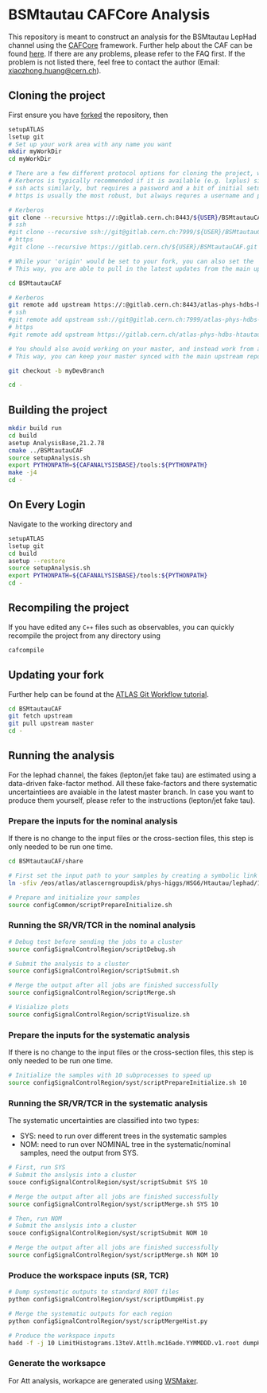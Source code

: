 BSMtautau CAFCore Analysis
=========================

This repository is meant to construct an analysis for the BSMtautau LepHad channel using the [CAFCore](https://gitlab.cern.ch/atlas-caf/CAFCore) framework.
Further help about the CAF can be found [here](http://atlas-caf.web.cern.ch). If there are any problems, please refer to the FAQ first. If the problem is
not listed there, feel free to contact the author (Email: xiaozhong.huang@cern.ch).

Cloning the project
--------------------

First ensure you have [forked](https://gitlab.cern.ch/atlas-phys-hdbs-htautau/BSMtautauCAF/forks/new) the repository, then

```bash
setupATLAS
lsetup git
# Set up your work area with any name you want
mkdir myWorkDir
cd myWorkDir

# There are a few different protocol options for cloning the project, which are all provided at the top of the main page of the repository.
# Kerberos is typically recommended if it is available (e.g. lxplus) since it does not require a username or password when interacting with remote repositories.
# ssh acts similarly, but requires a password and a bit of initial setup
# https is usually the most robust, but always requres a username and password

# Kerberos
git clone --recursive https://:@gitlab.cern.ch:8443/${USER}/BSMtautauCAF.git
# ssh
#git clone --recursive ssh://git@gitlab.cern.ch:7999/${USER}/BSMtautauCAF.git
# https
#git clone --recursive https://gitlab.cern.ch/${USER}/BSMtautauCAF.git

# While your 'origin' would be set to your fork, you can also set the 'upstream' to the main repository.
# This way, you are able to pull in the latest updates from the main upstream repository to your fork

cd BSMtautauCAF

# Kerberos
git remote add upstream https://:@gitlab.cern.ch:8443/atlas-phys-hdbs-htautau/BSMtautauCAF.git
# ssh
#git remote add upstream ssh://git@gitlab.cern.ch:7999/atlas-phys-hdbs-htautau/BSMtautauCAF.git
# https
#git remote add upstream https://gitlab.cern.ch/atlas-phys-hdbs-htautau/BSMtautauCAF.git

# You should also avoid working on your master, and instead work from a development branch.
# This way, you can keep your master synced with the main upstream repository

git checkout -b myDevBranch

cd -
```

Building the project
---------------------

```bash
mkdir build run
cd build
asetup AnalysisBase,21.2.78
cmake ../BSMtautauCAF
source setupAnalysis.sh
export PYTHONPATH=${CAFANALYSISBASE}/tools:${PYTHONPATH}
make -j4
cd -
```

On Every Login
--------------

Navigate to the working directory and

```bash
setupATLAS
lsetup git
cd build
asetup --restore
source setupAnalysis.sh
export PYTHONPATH=${CAFANALYSISBASE}/tools:${PYTHONPATH}
cd -
```

Recompiling the project
-----------------------

If you have edited any `C++` files such as observables, you can quickly recompile the project from any directory using

```bash
cafcompile
```

Updating your fork
------------------

Further help can be found at the [ATLAS Git Workflow tutorial](https://atlassoftwaredocs.web.cern.ch/gittutorial/).

```bash
cd BSMtautauCAF
git fetch upstream
git pull upstream master
cd -
```

Running the analysis
--------------------

For the lephad channel, the fakes (lepton/jet fake tau) are estimated using a data-driven fake-factor method. 
All these fake-factors and there systematic uncertaintiees are avaiable in the latest master branch. In case 
you want to produce them yourself, please refer to the instructions (lepton/jet fake tau).

### Prepare the inputs for the nominal analysis
If there is no change to the input files or the cross-section files, this step is only needed to be run one time.
```bash
cd BSMtautauCAF/share

# First set the input path to your samples by creating a symbolic link to the directory
ln -sfiv /eos/atlas/atlascerngroupdisk/phys-higgs/HSG6/Htautau/lephad/190530 -T ${CAFANALYSISSHARE}/inputs

# Prepare and initialize your samples
source configCommon/scriptPrepareInitialize.sh
```

### Running the SR/VR/TCR in the nominal analysis
```bash
# Debug test before sending the jobs to a cluster
source configSignalControlRegion/scriptDebug.sh

# Submit the analysis to a cluster
source configSignalControlRegion/scriptSubmit.sh

# Merge the output after all jobs are finished successfully
source configSignalControlRegion/scriptMerge.sh

# Visialize plots
source configSignalControlRegion/scriptVisualize.sh 
```

### Prepare the inputs for the systematic analysis
If there is no change to the input files or the cross-section files, this step is only needed to be run one time.
```bash
# Initialize the samples with 10 subprocesses to speed up
source configSignalControlRegion/syst/scriptPrepareInitialize.sh 10
```

### Running the SR/VR/TCR in the systematic analysis
The systematic uncertainties are classified into two types:
- SYS: need to run over different trees in the systematic samples
- NOM: need to run over NOMINAL tree in the systematic/nominal samples, need the output from SYS.

```bash
# First, run SYS
# Submit the anslysis into a cluster
souce configSignalControlRegion/syst/scriptSubmit SYS 10

# Merge the output after all jobs are finished successfully
source configSignalControlRegion/syst/scriptMerge.sh SYS 10

# Then, run NOM
# Submit the anslysis into a cluster
souce configSignalControlRegion/syst/scriptSubmit NOM 10

# Merge the output after all jobs are finished successfully
source configSignalControlRegion/syst/scriptMerge.sh NOM 10

```

### Produce the workspace inputs (SR, TCR)

```bash
# Dump systematic outputs to standard ROOT files
python configSignalControlRegion/syst/scriptDumpHist.py

# Merge the systematic outputs for each region
python configSignalControlRegion/syst/scriptMergeHist.py

# Produce the workspace inputs
hadd -f -j 10 LimitHistograms.13teV.Attlh.mc16ade.YYMMDDD.v1.root dumpHist/c16ade_sr*.root dumpHist/c16ade_tcr*.root 

```

### Generate the worksapce
For Att analysis, workapce are generated using [WSMaker](https://gitlab.cern.ch/atlas-phys-hdbs-htautau/WSMaker_Htautau).

